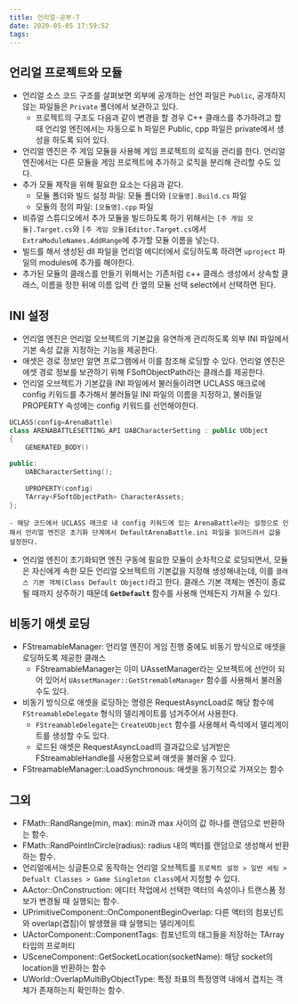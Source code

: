 ```yaml
---
title: 언리얼-공부-7
date: 2020-05-05 17:59:52
tags:
---
```


## 언리얼 프로젝트와 모듈
- 언리얼 소스 코드 구조를 살펴보면 외부에 공개하는 선언 파일은 `Public`, 공개하지 않는 파일들은 `Private` 폴더에서 보관하고 있다.
	- 프로젝트의 구조도 다음과 같이 변경을 할 경우 C++ 클래스를 추가하려고 할 때 언리얼 엔진에서는 자동으로 h 파일은 Public, cpp 파일은 private에서 생성을 하도록 되어 있다.
- 언리얼 엔진은 주 게임 모듈을 사용해 게임 프로젝트의 로직을 관리를 한다. 언리얼 엔진에서는 다른 모듈을 게임 프로젝트에 추가하고 로직을 분리해 관리할 수도 있다.
- 추가 모듈 제작을 위해 필요한 요소는 다음과 같다.
	- 모듈 폴더와 빌드 설정 파일: 모듈 폴더와 `[모듈명].Build.cs` 파일
	- 모듈의 정의 파일: `[모듈명].cpp` 파일
- 비쥬얼 스튜디오에서 추가 모듈을 빌드하도록 하기 위해서는 `[주 게임 모듈].Target.cs`와 `[주 게임 모듈]Editor.Target.cs`에서 `ExtraModuleNames.AddRange`에 추가할 모듈 이름을 넣는다.
- 빌드를 해서 생성된 dll 파일을 언리얼 에디터에서 로딩하도록 하려면 `uproject` 파일의 modules에 추가를 해야한다.
- 추가된 모듈의 클래스를 만들기 위해서는 기존처럼 c++ 클래스 생성에서 상속할 클래스, 이름을 정한 뒤에 이름 입력 칸 옆의 모듈 선택 select에서 선택하면 된다.

## INI 설정
- 언리얼 엔진은 언리얼 오브젝트의 기본값을 유연하게 관리하도록 외부 INI 파일에서 기본 속성 값을 지정하는 기능을 제공한다.
- 애셋은 경로 정보만 알면 프로그램에서 이를 참조해 로딩할 수 있다. 언리얼 엔진은 애셋 경로 정보를 보관하기 위해 FSoftObjectPath라는 클래스를 제공한다.
- 언리얼 오브젝트가 기본값을 INI 파일에서 불러들이려면 UCLASS 매크로에 config 키워드를 추가해서 불러들일 INI 파일의 이름을 지정하고, 불러들일 PROPERTY 속성에는 config 키워드를 선언해야한다.
```c++
UCLASS(config=ArenaBattle)
class ARENABATTLESETTING_API UABCharacterSetting : public UObject
{
	GENERATED_BODY()
	
public:
	UABCharacterSetting();
	
	UPROPERTY(config)
	TArray<FSoftObjectPath> CharacterAssets;
};
```
	- 해당 코드에서 UCLASS 매크로 내 config 키워드에 있는 ArenaBattle라는 설정으로 인해서 언리얼 엔진은 초기화 단계에서 DefaultArenaBattle.ini 파일을 읽어드려서 값을 설정한다.
- 언리얼 엔진이 초기화되면 엔진 구동에 필요한 모듈이 순차적으로 로딩되면서, 모듈은 자신에게 속한 모든 언리얼 오브젝트의 기본값을 지정해 생성해내는데, 이를 `클래스 기본 객체(Class Default Object)`라고 한다. 클래스 기본 객체는 엔진이 종료될 때까지 상주하기 때문데 **`GetDefault`** 함수를 사용해 언제든지 가져올 수 있다.

## 비동기 애셋 로딩
- FStreamableManager: 언리얼 엔진이 게임 진행 중에도 비동기 방식으로 애셋을 로딩하도록 제공한 클래스
	- FStreamableManager는 이미 UAssetManager라는 오브젝트에 선언이 되어 있어서 `UAssetManager::GetStremableManager` 함수를 사용해서 불러올 수도 있다.
-	비동기 방식으로 애셋을 로딩하는 명령은 RequestAsyncLoad로 해당 함수에 `FStreamableDelegate` 형식의 델리게이트를 넘겨주어서 사용한다.
	- `FStreamableDelegate`는 `CreateUObject` 함수를 사용해서 즉석에서 델리게이트를 생성할 수도 있다.
	- 로드된 애셋은 RequestAsyncLoad의 결과값으로 넘겨받은 FStreamableHandle를 사용함으로써 애셋을 불러올 수 있다.
- FStreamableManager::LoadSynchronous: 애셋을 동기적으로 가져오는 함수

## 그외
- FMath::RandRange(min, max): min과 max 사이의 값 하나를 랜덤으로 반환하는 함수.
- FMath::RandPointInCircle(radius): radius 내의 벡터를 랜덤으로 생성해서 반환하는 함수.
- 언리얼에서는 싱글톤으로 동작하는 언리얼 오브젝트를 `프로젝트 설정 > 일반 세팅 > Defualt Classes > Game Singleton Class`에서 지정할 수 있다.
- AActor::OnConstruction: 에디터 작업에서 선택한 액터의 속성이나 트랜스폼 정보가 변경될 때 실행되는 함수.
- UPrimitiveComponent::OnComponentBeginOverlap: 다른 액터의 컴포넌트와 overlap(겹침)이 발생했을 떄 실행되는 델리게이트
- UActorComponent::ComponentTags: 컴포넌트의 태그들을 저장하는 TArray<FName> 타입의 프로퍼티
- USceneComponent::GetSocketLocation(socketName): 해당 socket의 location을 반환하는 함수
- UWorld::OverlapMultiByObjectType: 특정 좌표의 특정영역 내에서 겹치는 객체가 존재하는지 확인하는 함수.